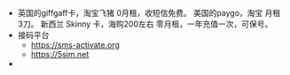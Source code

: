 - 英国的giffgaff卡，淘宝飞猪 0月租，收短信免费。
  美国的paygo，淘宝 月租3刀。
  新西兰 Skinny 卡，海购200左右 零月租，一年充值一次，可保号。
- 接码平台
	- https://sms-activate.org
	- https://5sim.net
-